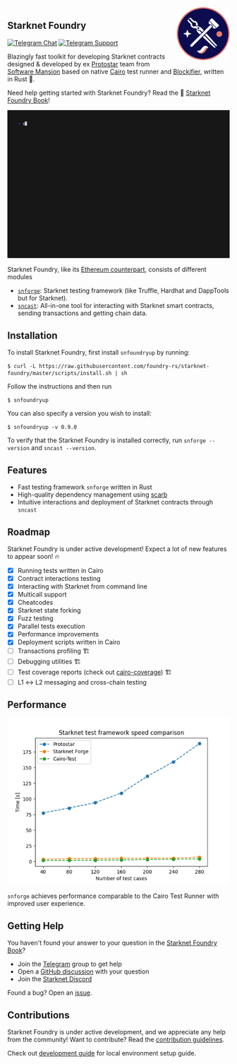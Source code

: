 <img src="./docs/src/images/logo.png" alt="logo" width="120" align="right" />

## Starknet Foundry

[![Telegram Chat][tg-badge]][tg-url] [![Telegram Support][tg-support-badge]][tg-support-url]

[tg-badge]: https://img.shields.io/endpoint?color=neon&logo=telegram&label=chat&style=flat-square&url=https%3A%2F%2Ftg.sumanjay.workers.dev%2Fstarknet_foundry

[tg-url]: https://t.me/starknet_foundry

[tg-support-badge]: https://img.shields.io/endpoint?color=neon&logo=telegram&label=support&style=flat-square&url=https%3A%2F%2Ftg.sumanjay.workers.dev%2Fstarknet_foundry_support

[tg-support-url]: https://t.me/starknet_foundry_support


Blazingly fast toolkit for developing Starknet contracts designed & developed by
ex [Protostar](https://github.com/software-mansion/protostar) team from [Software Mansion](https://swmansion.com) based
on native [Cairo](https://github.com/starkware-libs/cairo) test runner
and [Blockifier](https://github.com/starkware-libs/blockifier), written in Rust 🦀.

Need help getting started with Starknet Foundry? Read the
📖 [Starknet Foundry Book](https://foundry-rs.github.io/starknet-foundry/)!

![Example run](.github/images/demo-gif/demo.gif)

Starknet Foundry, like its [Ethereum counterpart](https://github.com/foundry-rs/foundry), consists of different modules

- [`snforge`](https://github.com/foundry-rs/starknet-foundry/tree/master/crates/forge): Starknet testing
  framework (like Truffle, Hardhat and DappTools but for Starknet).
- [`sncast`](https://github.com/foundry-rs/starknet-foundry/tree/master/crates/sncast): All-in-one tool for
  interacting with Starknet smart contracts, sending transactions and getting chain data.

## Installation

To install Starknet Foundry, first install `snfoundryup` by running:

```shell
$ curl -L https://raw.githubusercontent.com/foundry-rs/starknet-foundry/master/scripts/install.sh | sh
```

Follow the instructions and then run

```shell
$ snfoundryup
```

You can also specify a version you wish to install:

```shell
$ snfoundryup -v 0.9.0
```

To verify that the Starknet Foundry is installed correctly, run `snforge --version` and `sncast --version`.

## Features

- Fast testing framework `snforge` written in Rust
- High-quality dependency management using [scarb](https://github.com/software-mansion/scarb)
- Intuitive interactions and deployment of Starknet contracts through `sncast`

## Roadmap

Starknet Foundry is under active development! Expect a lot of new features to appear soon! 🔥

- [x] Running tests written in Cairo
- [x] Contract interactions testing
- [x] Interacting with Starknet from command line
- [x] Multicall support
- [x] Cheatcodes
- [x] Starknet state forking
- [x] Fuzz testing
- [x] Parallel tests execution
- [x] Performance improvements
- [x] Deployment scripts written in Cairo
- [ ] Transactions profiling 🏗️
- [ ] Debugging utilities 🏗️
- [ ] Test coverage reports (check out [cairo-coverage](https://github.com/software-mansion/cairo-coverage)) 🏗️ 
- [ ] L1 ↔ L2 messaging and cross-chain testing

## Performance

![Performance plot](.github/images/plot.png)

`snforge` achieves performance comparable to the Cairo Test Runner with improved user experience.

## Getting Help

You haven't found your answer to your question in
the [Starknet Foundry Book](https://foundry-rs.github.io/starknet-foundry/)?

- Join the [Telegram](https://t.me/starknet_foundry_support) group to get help
- Open a [GitHub discussion](https://github.com/foundry-rs/starknet-foundry/discussions) with your question
- Join the [Starknet Discord](https://discord.com/invite/starknet-community)

Found a bug? Open an [issue](https://github.com/foundry-rs/starknet-foundry/issues).

## Contributions

Starknet Foundry is under active development, and we appreciate any help from the community! Want to contribute? Read
the [contribution guidelines](./CONTRIBUTING.md).

Check out [development guide](https://foundry-rs.github.io/starknet-foundry/development/environment-setup.html) for
local environment setup guide.
